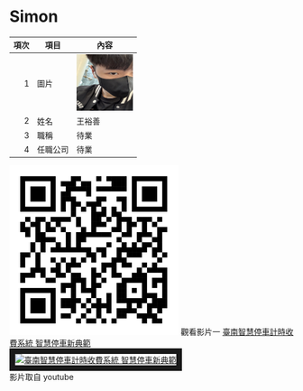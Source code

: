 # Simon
| 項次 | 項目 | 內容 |
|----:|------|------|
|1 | 圖片 |<img src="IMG_1181.jpeg" width="100" Height="100" />|
|2 | 姓名 | 王裕善 |
|3 | 職稱 | 待業 |
|4 | 任職公司 | 待業 |

<img src="IMG_0084.png" width="300" Height="300" />
觀看影片一
<a href="https://www.youtube.com/watch?v=iljWDh-wdZM" target="_blank">臺南智慧停車計時收費系統 智慧停車新典範</a>
<br>
<a href="[http://www.youtube.com/watch?feature=player_embedded&v=Di42x7_0z_I](https://youtu.be/iljWDh-wdZM)" target="_blank"><img src="http://https://www.google.com/search?sca_esv=1e257eb325ebfd70&q=acer+%E8%B7%AF%E9%82%8A%E5%81%9C%E8%BB%8A&udm=7&fbs=ABzOT_AGBMogrnfXHu6GxeqSvos9YNXXoqT4M1zPLW-rz66fPQVZDjHjpUFfYhD2gtP6NOm0q6mU1y0_9dxOtdh5iicLjKp25HEW8L6pSKjoIrdT4gE44qxzdVUraM3tvfK2mOja5Z6C_gEd52hoTdRdOJfqgX3uAc14mMOVySSDmtRkek82EYATgEinlCZcBhxyapZgf7sm&sa=X&ved=2ahUKEwi03ZPn46yMAxWEb_UHHQ0wPPoQtKgLegQIDRAB&biw=1920&bih=953&dpr=1#" 
alt="臺南智慧停車計時收費系統 智慧停車新典範" width="400" height="250" border="10" /></a>
<br>影片取自 youtube

